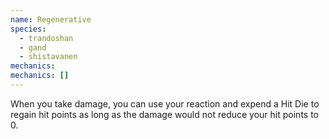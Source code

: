 ```yaml
---
name: Regenerative
species:
  - trandoshan
  - gand
  - shistavanen
mechanics:
mechanics: []
---
```

When you take damage, you can use your reaction and expend a Hit Die to regain hit points as long as the damage would not reduce your hit points to 0.
